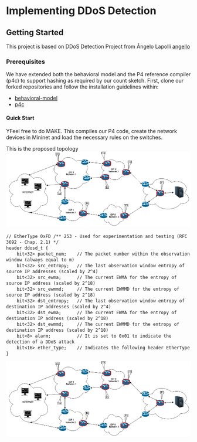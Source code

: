 # Implementing DDoS Detection

## Getting Started

This project is based on DDoS Detection Project from Ângelo Lapolli [angello](https://github.com/aclapolli)

### Prerequisites
We have extended both the behavioral model and the P4 reference compiler (p4c) to support hashing as required by our count sketch.
First, clone our forked repositories and follow the installation guidelines within:

- [behavioral-model](https://github.com/andreyqg/behavioral-model)
- [p4c](https://github.com/andreyqg/p4c)

#### Quick Start
YFeel free to do MAKE. This compiles our P4 code, create the network devices in Mininet and load the necessary rules on the switches.

This is the proposed topology
![topology](./Topology.png)

```
// EtherType 0xFD /** 253 - Used for experimentation and testing (RFC 3692 - Chap. 2.1) */
header ddosd_t {
    bit<32> packet_num;    // The packet number within the observation window (always equal to m)
    bit<32> src_entropy;   // The last observation window entropy of source IP addresses (scaled by 2^4)
    bit<32> src_ewma;      // The current EWMA for the entropy of source IP address (scaled by 2^18)
    bit<32> src_ewmmd;     // The current EWMMD for the entropy of source IP address (scaled by 2^18)
    bit<32> dst_entropy;   // The last observation window entropy of destination IP addresses (scaled by 2^4)
    bit<32> dst_ewma;      // The current EWMA for the entropy of destination IP address (scaled by 2^18)
    bit<32> dst_ewmmd;     // The current EWMMD for the entropy of destination IP address (scaled by 2^18)
    bit<8> alarm;          // It is set to 0x01 to indicate the detection of a DDoS attack
    bit<16> ether_type;    // Indicates the following header EtherType
}
```


![topology](./Topology.png)
